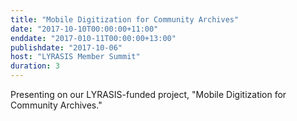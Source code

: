 ```yaml
---
title: "Mobile Digitization for Community Archives"
date: "2017-10-10T00:00:00+11:00"
enddate: "2017-010-11T00:00:00+13:00"
publishdate: "2017-10-06"
host: "LYRASIS Member Summit"
duration: 3
---
```


Presenting on our LYRASIS-funded project, "Mobile Digitization for Community Archives."
